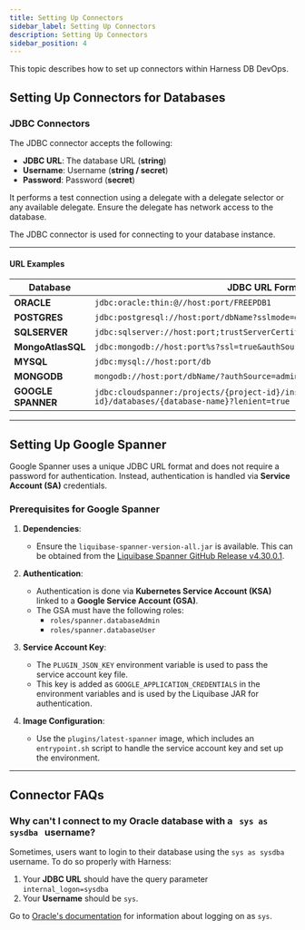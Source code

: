 ```yaml
---
title: Setting Up Connectors
sidebar_label: Setting Up Connectors
description: Setting Up Connectors 
sidebar_position: 4
---
```


This topic describes how to set up connectors within Harness DB DevOps. 

## Setting Up Connectors for Databases

### JDBC Connectors

The JDBC connector accepts the following:  
- **JDBC URL**: The database URL (**string**)  
- **Username**: Username (**string / secret**)  
- **Password**: Password (**secret**)  

It performs a test connection using a delegate with a delegate selector or any available delegate. Ensure the delegate has network access to the database.  

The JDBC connector is used for connecting to your database instance.

---

#### URL Examples

| Database       | JDBC URL Format                                                                 |
|----------------|---------------------------------------------------------------------------------|
| **ORACLE**     | `jdbc:oracle:thin:@//host:port/FREEPDB1`                                        |
| **POSTGRES**   | `jdbc:postgresql://host:port/dbName?sslmode=disable`                            |
| **SQLSERVER**  | `jdbc:sqlserver://host:port;trustServerCertificate=true;databaseName=master`    |
| **MongoAtlasSQL** | `jdbc:mongodb://host:port%s?ssl=true&authSource=admin`                        |
| **MYSQL**      | `jdbc:mysql://host:port/db`                                                    |
| **MONGODB**    | `mongodb://host:port/dbName/?authSource=admin`                                 |
| **GOOGLE SPANNER** | `jdbc:cloudspanner:/projects/{project-id}/instances/{instance-id}/databases/{database-name}?lenient=true` |

---

## Setting Up Google Spanner

Google Spanner uses a unique JDBC URL format and does not require a password for authentication. Instead, authentication is handled via **Service Account (SA)** credentials.

### Prerequisites for Google Spanner

1. **Dependencies**:  
   - Ensure the `liquibase-spanner-version-all.jar` is available. This can be obtained from the [Liquibase Spanner GitHub Release v4.30.0.1](https://github.com/cloudspannerecosystem/liquibase-spanner/releases/tag/v4.30.0.1).

2. **Authentication**:  
   - Authentication is done via **Kubernetes Service Account (KSA)** linked to a **Google Service Account (GSA)**.  
   - The GSA must have the following roles:  
     - `roles/spanner.databaseAdmin`  
     - `roles/spanner.databaseUser`

3. **Service Account Key**:  
   - The `PLUGIN_JSON_KEY` environment variable is used to pass the service account key file.  
   - This key is added as `GOOGLE_APPLICATION_CREDENTIALS` in the environment variables and is used by the Liquibase JAR for authentication.

4. **Image Configuration**:  
   - Use the `plugins/latest-spanner` image, which includes an `entrypoint.sh` script to handle the service account key and set up the environment.

---

## Connector FAQs

### Why can't I connect to my Oracle database with a &nbsp; `sys as sysdba` &nbsp; username? 

Sometimes, users want to login to their database using the `sys as sysdba` username. To do so properly with Harness:

1. Your **JDBC URL** should have the query parameter `internal_logon=sysdba`
2. Your **Username** should be `sys`.

Go to [Oracle's documentation](https://docs.oracle.com/en/database/oracle/oracle-database/23/jjdbc/data-sources-and-URLs.html#GUID-44572C63-10D2-478A-BB2E-ACF6674C59CC) for information about logging on as `sys`.